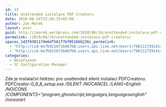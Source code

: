 ```yaml
---
id: 13
title: Unattended instalace PDF Creatoru
date: 2010-06-24T15:20:33+02:00
author: Jan Marek
layout: post
guid: http://jmarek.wordpress.com/2010/06/24/unattended-instalace-pdf-creatoru
permalink: /2010/06/24/unattended-instalace-pdf-creatoru/
spaces_1d3f038117de6df561f7bf0516bb226c_permalink:
  - "http://cid-6e7b9216726d07b8.users.api.live.net/Users(7961117391414167480)/Blogs('6E7B9216726D07B8!242')/Entries('6E7B9216726D07B8!348')?authkey=EpZNAU0huAk%24"
  - "http://cid-6e7b9216726d07b8.users.api.live.net/Users(7961117391414167480)/Blogs('6E7B9216726D07B8!242')/Entries('6E7B9216726D07B8!348')?authkey=EpZNAU0huAk%24"
categories:
  - Nezařazené
  - SC Configuration Manager
---
```

<div id="msgcns!6E7B9216726D07B8!348" class="bvMsg">
  <div>
    Zde je instalační řetězec pro unattended silent instalaci PDFCreatoru:
  </div>
  
  <div>
    
  </div>
  
  <div>
    <em>PDFCreator-0_9_8_setup.exe /SILENT /NOCANCEL /LANG=English /NOICONS<br />/COMPONENTS="program,ghostscript,languages,languagesenglish" /norestart</em>
  </div>
</div>